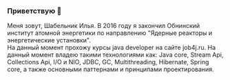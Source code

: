 ### Приветствую 👋

Меня зовут, Шабельник Илья.
В 2016 году я закончил Обнинский институт атомной энергетики по направлению "Ядерные реакторы и энергетические установки".
<br>На данный момент прохожу курсы java developer на сайте job4j.ru. На данный момент владею такими технологиями как: Java core, Stream Api, Collections Api, I/O и NIO, JDBC, GC, Multithreading, Hibernate, Spring core, а также основными паттернами и принципами проектирования.


